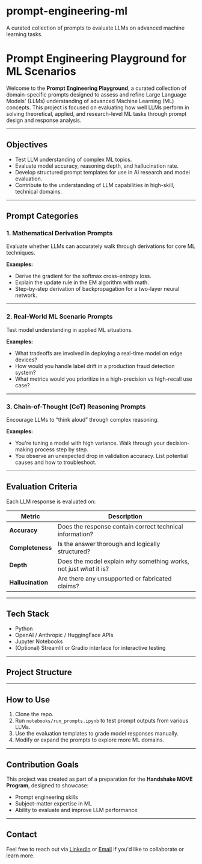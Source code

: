 # prompt-engineering-ml
 A curated collection of prompts to evaluate LLMs on advanced machine learning tasks.
# Prompt Engineering Playground for ML Scenarios

Welcome to the **Prompt Engineering Playground**, a curated collection of domain-specific prompts designed to assess and refine Large Language Models' (LLMs) understanding of advanced Machine Learning (ML) concepts. This project is focused on evaluating how well LLMs perform in solving theoretical, applied, and research-level ML tasks through prompt design and response analysis.

---

## Objectives

- Test LLM understanding of complex ML topics.
- Evaluate model accuracy, reasoning depth, and hallucination rate.
- Develop structured prompt templates for use in AI research and model evaluation.
- Contribute to the understanding of LLM capabilities in high-skill, technical domains.

---

## Prompt Categories

### 1. **Mathematical Derivation Prompts**
Evaluate whether LLMs can accurately walk through derivations for core ML techniques.

**Examples:**
- Derive the gradient for the softmax cross-entropy loss.
- Explain the update rule in the EM algorithm with math.
- Step-by-step derivation of backpropagation for a two-layer neural network.

---

### 2. **Real-World ML Scenario Prompts**
Test model understanding in applied ML situations.

**Examples:**
- What tradeoffs are involved in deploying a real-time model on edge devices?
- How would you handle label drift in a production fraud detection system?
- What metrics would you prioritize in a high-precision vs high-recall use case?

---

### 3. **Chain-of-Thought (CoT) Reasoning Prompts**
Encourage LLMs to “think aloud” through complex reasoning.

**Examples:**
- You're tuning a model with high variance. Walk through your decision-making process step by step.
- You observe an unexpected drop in validation accuracy. List potential causes and how to troubleshoot.

---

## Evaluation Criteria

Each LLM response is evaluated on:

| Metric            | Description |
|-------------------|-------------|
| **Accuracy**       | Does the response contain correct technical information? |
| **Completeness**   | Is the answer thorough and logically structured? |
| **Depth**          | Does the model explain *why* something works, not just *what* it is? |
| **Hallucination**  | Are there any unsupported or fabricated claims? |

---

## Tech Stack

- Python
- OpenAI / Anthropic / HuggingFace APIs
- Jupyter Notebooks
- (Optional) Streamlit or Gradio interface for interactive testing

---

## Project Structure


---

## How to Use

1. Clone the repo.
2. Run `notebooks/run_prompts.ipynb` to test prompt outputs from various LLMs.
3. Use the evaluation templates to grade model responses manually.
4. Modify or expand the prompts to explore more ML domains.

---

## Contribution Goals

This project was created as part of a preparation for the **Handshake MOVE Program**, designed to showcase:
- Prompt engineering skills  
- Subject-matter expertise in ML  
- Ability to evaluate and improve LLM performance  

---

## Contact

Feel free to reach out via [LinkedIn](#) or [Email](#) if you'd like to collaborate or learn more.

